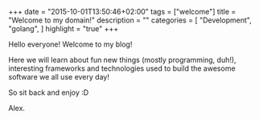 +++
date = "2015-10-01T13:50:46+02:00"
tags = ["welcome"]
title = "Welcome to my domain!"
description = ""
categories = [
    "Development",
    "golang",
]
highlight = "true"
+++

Hello everyone! Welcome to my blog!

Here we will learn about fun new things (mostly programming, duh!), interesting frameworks and technologies used to build the awesome software we all use every day!

So sit back and enjoy :D

Alex.
